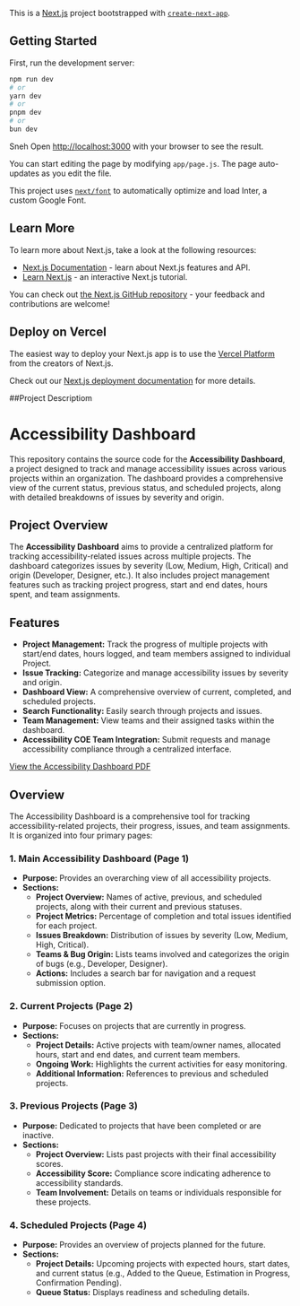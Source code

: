 This is a [Next.js](https://nextjs.org/) project bootstrapped with [`create-next-app`](https://github.com/vercel/next.js/tree/canary/packages/create-next-app).

## Getting Started

First, run the development server:

```bash
npm run dev
# or
yarn dev
# or
pnpm dev
# or
bun dev
```
Sneh
Open [http://localhost:3000](http://localhost:3000) with your browser to see the result.

You can start editing the page by modifying `app/page.js`. The page auto-updates as you edit the file.

This project uses [`next/font`](https://nextjs.org/docs/basic-features/font-optimization) to automatically optimize and load Inter, a custom Google Font.

## Learn More

To learn more about Next.js, take a look at the following resources:

- [Next.js Documentation](https://nextjs.org/docs) - learn about Next.js features and API.
- [Learn Next.js](https://nextjs.org/learn) - an interactive Next.js tutorial.

You can check out [the Next.js GitHub repository](https://github.com/vercel/next.js/) - your feedback and contributions are welcome!

## Deploy on Vercel

The easiest way to deploy your Next.js app is to use the [Vercel Platform](https://vercel.com/new?utm_medium=default-template&filter=next.js&utm_source=create-next-app&utm_campaign=create-next-app-readme) from the creators of Next.js.

Check out our [Next.js deployment documentation](https://nextjs.org/docs/deployment) for more details.

##Project Descriptiom

# Accessibility Dashboard

This repository contains the source code for the **Accessibility Dashboard**, a project designed to track and manage accessibility issues across various projects within an organization. The dashboard provides a comprehensive view of the current status, previous status, and scheduled projects, along with detailed breakdowns of issues by severity and origin.

## Project Overview

The **Accessibility Dashboard** aims to provide a centralized platform for tracking accessibility-related issues across multiple projects. The dashboard categorizes issues by severity (Low, Medium, High, Critical) and origin (Developer, Designer, etc.). It also includes project management features such as tracking project progress, start and end dates, hours spent, and team assignments.

## Features

- **Project Management:** Track the progress of multiple projects with start/end dates, hours logged, and team members assigned to individual Project.
- **Issue Tracking:** Categorize and manage accessibility issues by severity and origin.
- **Dashboard View:** A comprehensive overview of current, completed, and scheduled projects.
- **Search Functionality:** Easily search through projects and issues.
- **Team Management:** View teams and their assigned tasks within the dashboard.
- **Accessibility COE Team Integration:** Submit requests and manage accessibility compliance through a centralized interface.

[View the Accessibility Dashboard PDF](https://github.com/WOLFIEEEE/Dashboard-Design/blob/main/AccessibilityDashboard.pdf)

## Overview
The Accessibility Dashboard is a comprehensive tool for tracking accessibility-related projects, their progress, issues, and team assignments. It is organized into four primary pages:

### 1. Main Accessibility Dashboard (Page 1)
- **Purpose:** Provides an overarching view of all accessibility projects.
- **Sections:**
  - **Project Overview:** Names of active, previous, and scheduled projects, along with their current and previous statuses.
  - **Project Metrics:** Percentage of completion and total issues identified for each project.
  - **Issues Breakdown:** Distribution of issues by severity (Low, Medium, High, Critical).
  - **Teams & Bug Origin:** Lists teams involved and categorizes the origin of bugs (e.g., Developer, Designer).
  - **Actions:** Includes a search bar for navigation and a request submission option.

### 2. Current Projects (Page 2)
- **Purpose:** Focuses on projects that are currently in progress.
- **Sections:**
  - **Project Details:** Active projects with team/owner names, allocated hours, start and end dates, and current team members.
  - **Ongoing Work:** Highlights the current activities for easy monitoring.
  - **Additional Information:** References to previous and scheduled projects.

### 3. Previous Projects (Page 3)
- **Purpose:** Dedicated to projects that have been completed or are inactive.
- **Sections:**
  - **Project Overview:** Lists past projects with their final accessibility scores.
  - **Accessibility Score:** Compliance score indicating adherence to accessibility standards.
  - **Team Involvement:** Details on teams or individuals responsible for these projects.

### 4. Scheduled Projects (Page 4)
- **Purpose:** Provides an overview of projects planned for the future.
- **Sections:**
  - **Project Details:** Upcoming projects with expected hours, start dates, and current status (e.g., Added to the Queue, Estimation in Progress, Confirmation Pending).
  - **Queue Status:** Displays readiness and scheduling details.
